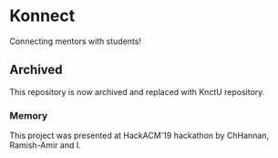 # Konnect
Connecting mentors with students!

## Archived
This repository is now archived and replaced with KnctU repository.

### Memory
This project was presented at HackACM'19 hackathon by ChHannan, Ramish-Amir and I.
